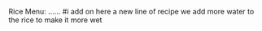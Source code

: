 Rice Menu:
......
#i add on here a new line of recipe
we add more water to the rice to make it more wet
